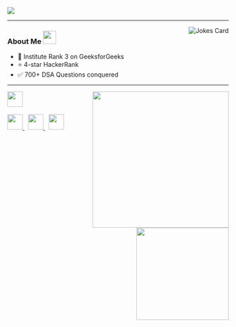 <!--### Hi there 👋

**kartikbanga/kartikbanga** is a ✨ _special_ ✨ repository because its `README.md` (this file) appears on your GitHub profile.

Here are some ideas to get you started:

- 🔭 I’m currently working on ...
- 🌱 I’m currently learning ...
- 👯 I’m looking to collaborate on ...
- 🤔 I’m looking for help with ...
- 💬 Ask me about ...
- 📫 How to reach me: ...
- 😄 Pronouns: ...
- ⚡ Fun fact: ...
-->
<p align="left">
 <a href="https://git.io/typing-svg" target="_blank">
    <img src="https://readme-typing-svg.herokuapp.com?size=25&color=1A9AF7&lines=Hey+There!;My+self+Kartik+Banga;Welcome+to+my+GitHub+Profile;I'm+a+web+developer;I'm+a+flutter+developer;I'm+a+programmer;I'm+a+front-end+developer">
  </a>
</p>

---

<img align="right" src="https://readme-jokes.vercel.app/api?hideBorder&bgColor=black&theme=synthwave&qColor=orange&aColor=white" alt="Jokes Card" />


### About Me <img src="https://github.com/SP-XD/SP-XD/blob/main/images/message.gif?raw=true" width="30" />
- 🥉 Institute Rank 3 on GeeksforGeeks
- ⭐ 4-star HackerRank
- ✅ 700+ DSA Questions conquered

---


<p align="left">
<a href="https://leetcode.com/_kartikbanga_/" target="_blank">
 <img align="right" src='https://leetcard.jacoblin.cool/_kartikbanga_?hide=ranking&border=0&radius=21' width='310"'>
</a>
<a href="https://auth.geeksforgeeks.org/user/returndisappointment/profile" target="_blank">
 <img align="right" src='https://geeks-for-geeks-stats-api-napiyo.vercel.app/?userName=_kartikbanga_' width='210"'>
</a>

 <a href="https://www.linkedin.com/in/kartikbanga04" target="_blank">
    <img height="35px" width="auto" src="https://user-images.githubusercontent.com/63710339/185727798-75572198-8764-4e7b-8a34-d772e51aa730.png">
  </a>

   <br>
  <br>
 
  
  <a href="https://www.hackerrank.com/kartikbanga04" target="_blank">
    <img  height="35px" width="auto" src="https://user-images.githubusercontent.com/63710339/185728321-5597e642-cc4e-4833-a499-6535d7f8cf41.png">
  </a>
   &nbsp;
  <a href="https://leetcode.com/_kartikbanga_/" target="_blank">
    <img height="35px" width="auto" src="https://user-images.githubusercontent.com/63710339/185728579-3f9af06c-0977-4d51-a81a-2ac828fc2d23.png">
  </a>
  &nbsp;
  <a href="https://auth.geeksforgeeks.org/user/returndisappointment/profile" target="_blank">
    <img height="35px" width="auto" src="https://user-images.githubusercontent.com/63710339/185728583-3b581a30-c79b-42b5-ac31-8f246fb7ba3a.png">
  </a>

</p>
 
